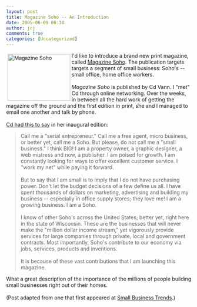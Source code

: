 ```yaml
---
layout: post
title: Magazine Soho -- An Introduction
date: 2005-06-09 06:34
author: jrj
comments: true
categories: [Uncategorized]
---
```

<img alt="Magazine Soho" src="http://www.smallbusinesses.blogspot.com/magcover.jpg" align="left" border="0" height="127" hspace="4" vspace="4" width="170" />I'd like to introduce a brand new print magazine, called <a href="http://www.sohobusinessmagazine.com/">Magazine Soho</a>.  The publication targets targets a segment of small business: Soho's -- small office, home office workers. <br /><br />*Magazine Soho* is published by Cd Vann. I "met" Cd through online networking. Over the weeks, in between all the hard work of getting the magazine off the ground and the first edition in print, she and I managed to email one another and talk by phone.<br /><br /><a href="http://www.sohobusinessmagazine.com/publisher.html">Cd had this to say</a> in her inaugural edition:<blockquote>Call me a "serial entrepreneur." Call me a free agent, micro business, or better yet, call me a Soho. But please, do not call me a "small business." I think BIG! I am a property owner, a graphic designer, a web mistress and now, a publisher. I am poised for growth. I am constantly looking for ways to offer excellent customer service. I "work my net" while paying it forward.<br /><br />But to say that I am small is to imply that I do not have purchasing power. Don't let the budget decisions of a few define us all. I have spent thousands of dollars on marketing, advertising and building my business -- especially in office supply stores; they love me! I am a growing business. I am a Soho.<br /><br />I know of other Soho's across the United States; better yet, right here in the state of Wisconsin. These are the businesses that will never make the "million dollar income stream," yet vigorously provide services for large companies through private, local and government contracts. Most importantly, Soho's contribute to our economy via jobs, services, products and inventions.<br /><br />It is because of these vast contributions that I am launching this magazine.</blockquote>What a great description of the importance of the millions of people building small businesses right out of their homes.<br /><br />(Post adapted from one that first appeared at <a href="http://www.smallbusinesses.blogspot.com/2005/05/example-of-niche-marketing.html">Small Business Trends</a>.)
